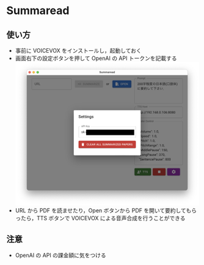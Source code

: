 # Summaread

## 使い方

- 事前に VOICEVOX をインストールし，起動しておく
- 画面右下の設定ボタンを押して OpenAI の API トークンを記載する
  ![Alt text](img/apikey.png)
- URL から PDF を読ませたり，Open ボタンから PDF を開いて要約してもらったら，TTS ボタンで VOICEVOX による音声合成を行うことができる

## 注意

- OpenAI の API の課金額に気をつける

